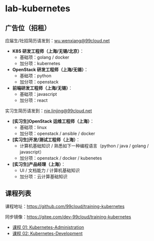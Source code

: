 # lab-kubernetes

## 广告位（招租）

应届生/社招简历请发到：<wu.wenxiang@99cloud.net>

- **K8S 研发工程师（上海/无锡/北京）**：
    - 基础项：golang / docker
    - 加分项：kubernetes
- **OpenStack 研发工程师（上海/无锡）**：
    - 基础项：python
    - 加分项：openstack
- **前端研发工程师（上海/无锡）**：
    - 基础项：javascript
    - 加分项：react

实习生简历请发到：<nie.linjing@99cloud.net>

- **[实习生]OpenStack 运维工程师（上海）**：
    - 基础项：linux
    - 加分项：openstack / ansible / docker
- **[实习生]开发/测试工程师（上海）**：
    - 计算机基础知识 / 熟悉如下一种编程语言（python / java / golang / javascript）
    - 加分项：openstack / docker / kubenetes
- **[实习生]产品经理（上海）**：
    - UI / 文档能力 / 计算机基础知识
    - 加分项：云计算基础知识

## 课程列表

课程地址：<https://github.com/99cloud/training-kubernetes>

同步镜像：<https://gitee.com/dev-99cloud/training-kubernetes>

- [课程 01: Kubernetes-Administration](doc/class-01-Kubernetes-Administration.md)
- [课程 02: Kubernetes-Development](doc/class-02-Kubernetes-Development.md)

